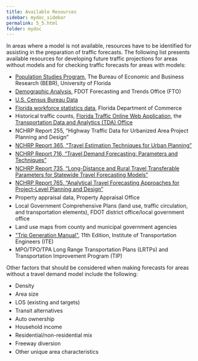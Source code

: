 ```yaml
---
title: Available Resources
sidebar: mydoc_sidebar
permalink: 5_5.html
folder: mydoc
---
```


<style>
  div{text-align: justify;}
</style>

In areas where a model is not available, resources have to be identified for assisting in the preparation of traffic forecasts. The following list presents available resources for developing future traffic projections for areas without models and for checking traffic forecasts for areas with models:
<ul>
<li style="margin: 0.3rem 0"><a href="https://bebr.ufl.edu/population/" target="_blank">Population Studies Program</a>, The Bureau of Economic and Business Research (BEBR), University of Florida</li> 
<li style="margin: 0.3rem 0"><a href="https://www.fdot.gov/planning/demographic/" target="_blank">Demographic Analysis</a>, FDOT Forecasting and Trends Office (FTO) </li>
<li style="margin: 0.3rem 0"><a href="https://data.census.gov/)" target="_blank">U.S. Census Bureau Data</a></li> 
<li style="margin: 0.3rem 0"><a href="https://www.floridajobs.org/workforce-statistics/workforce-statistics-data-releases/latest-statistics" target="_blank">Florida workforce statistics data</a>, Florida Department of Commerce </li>
<li style="margin: 0.3rem 0">Historical traffic counts, <a href="https://tdaappsprod.dot.state.fl.us/fto/" target="_blank">Florida Traffic Online Web Application</a>, the <a href="https://www.fdot.gov/statistics/default.shtm" target="_blank">Transportation Data and Analytics (TDA) Office</a></li>
<li style="margin: 0.3rem 0">NCHRP Report 255, “Highway Traffic Data for Urbanized Area Project Planning and Design”</li>
<li style="margin: 0.3rem 0"><a href="https://onlinepubs.trb.org/onlinepubs/nchrp/nchrp_rpt_365.pdf" target="_blank">NCHRP Report 365, “Travel Estimation Techniques for Urban Planning”</a></li>
<li style="margin: 0.3rem 0"><a href="https://nap.nationalacademies.org/catalog/14665/travel-demand-forecasting-parameters-and-techniques" target="_blank">NCHRP Report 716, “Travel Demand Forecasting: Parameters and Techniques”</a></li>
<li style="margin: 0.3rem 0"><a href="https://nap.nationalacademies.org/catalog/14665/travel-demand-forecasting-parameters-and-techniques" target="_blank">NCHRP Report 735, “Long-Distance and Rural Travel Transferable Parameters for Statewide Travel Forecasting Models”</a></li>
<li style="margin: 0.3rem 0"><a href="https://www.princeton.edu/~alaink/Orf467F14/AnalyticalTravelForecastingNCHRP765_091314.pdf" target="_blank">NCHRP Report 765, “Analytical Travel Forecasting Approaches for Project-Level Planning and Design”</a></li>
<li style="margin: 0.3rem 0">Property appraisal data, Property Appraisal Office</li>
<li style="margin: 0.3rem 0">Local Government Comprehensive Plans (land use, traffic circulation, and transportation elements), FDOT district office/local government office</li>
<li style="margin: 0.3rem 0">Land use maps from county and municipal government agencies</li>
<li style="margin: 0.3rem 0"><a href="https://www.ite.org/technical-resources/topics/trip-and-parking-generation/" target="_blank">"Trip Generation Manual"</a>, 11th Edition, Institute of Transportation Engineers (ITE) </li>
<li style="margin: 0.3rem 0">MPO/TPO/TPA Long Range Transportation Plans (LRTPs) and Transportation Improvement Program (TIP)</li>
</ul>

Other factors that should be considered when making forecasts for areas without a travel demand model include the following:
<ul>
<li style="margin: 0.3rem 0">Density</li>
<li style="margin: 0.3rem 0">Area size</li>
<li style="margin: 0.3rem 0">LOS (existing and targets)</li>
<li style="margin: 0.3rem 0">Transit alternatives</li>
<li style="margin: 0.3rem 0">Auto ownership</li>
<li style="margin: 0.3rem 0">Household income</li>
<li style="margin: 0.3rem 0">Residential/non-residential mix</li>
<li style="margin: 0.3rem 0">Freeway diversion</li>
<li style="margin: 0.3rem 0">Other unique area characteristics</li>
</ul>



